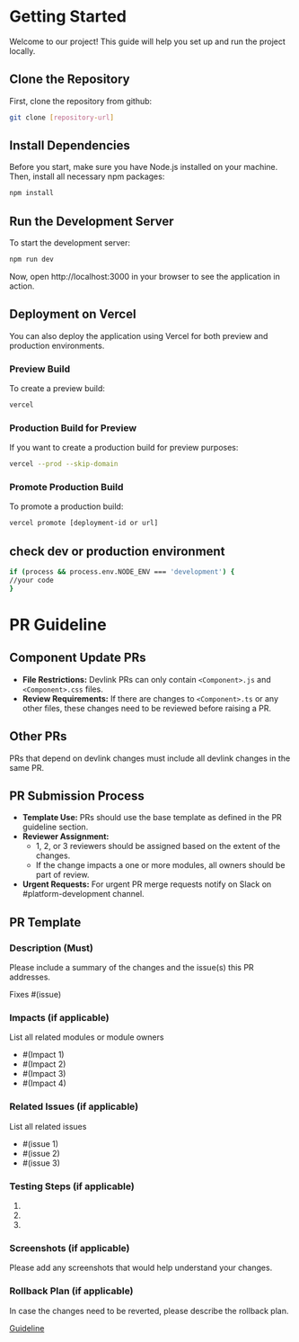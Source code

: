 # Getting Started

Welcome to our project! This guide will help you set up and run the project locally.

## Clone the Repository

First, clone the repository from github:

```bash
git clone [repository-url]
```
## Install Dependencies

Before you start, make sure you have Node.js installed on your machine. Then, install all necessary npm packages:
```bash
npm install
```

## Run the Development Server
To start the development server:
```bash
npm run dev
```

Now, open http://localhost:3000 in your browser to see the application in action.

## Deployment on Vercel
You can also deploy the application using Vercel for both preview and production environments.

### Preview Build
To create a preview build:
```bash
vercel
```

### Production Build for Preview
If you want to create a production build for preview purposes:
```bash
vercel --prod --skip-domain
```

### Promote Production Build
To promote a production build:
```bash
vercel promote [deployment-id or url]
```


## check dev or production environment

```bash
if (process && process.env.NODE_ENV === 'development') {
//your code
}
```
# PR Guideline

## Component Update PRs

- **File Restrictions:** Devlink PRs can only contain `<Component>.js` and `<Component>.css` files.
- **Review Requirements:** If there are changes to `<Component>.ts` or any other files, these changes need to be reviewed before raising a PR.

## Other PRs
PRs that depend on devlink changes must include all devlink changes in the same PR.

## PR Submission Process

- **Template Use:** PRs should use the base template as defined in the PR guideline section.
- **Reviewer Assignment:** 
  - 1, 2, or 3 reviewers should be assigned based on the extent of the changes.
  - If the change impacts a one or more modules, all owners should be part of review.
- **Urgent Requests:** For urgent PR merge requests notify on Slack on #platform-development channel.

## PR Template

### Description (Must)
Please include a summary of the changes and the issue(s) this PR addresses.

Fixes #(issue)

### Impacts (if applicable)
List all related modules or module owners
- #(Impact 1)
- #(Impact 2)
- #(Impact 3)
- #(Impact 4)

### Related Issues (if applicable)
List all related issues
- #(issue 1)
- #(issue 2)
- #(issue 3)

### Testing Steps (if applicable)

1. 
2. 
3. 

### Screenshots (if applicable)

Please add any screenshots that would help understand your changes. 

### Rollback Plan (if applicable)
In case the changes need to be reverted, please describe the rollback plan.


[Guideline](https://www.conventionalcommits.org/en/v1.0.0/)